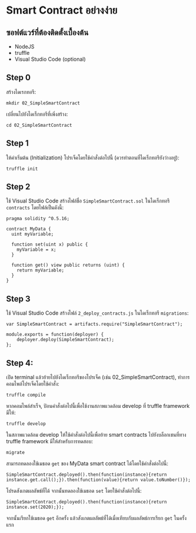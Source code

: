 # Smart Contract อย่างง่าย

## ซอฟต์แวร์ที่ต้องติดตั้งเบื้องต้น
- NodeJS
- truffle
- Visual Studio Code (optional)

## Step 0
สร้างไดเรกทอรี:

```mkdir 02_SimpleSmartContract```

เปลี่ยนไปยังไดเร็กทอรีที่เพิ่งสร้าง:

```cd 02_SimpleSmartContract```

## Step 1
ให้ค่าเริ่มต้น (Initialization) โปรเจ็คโดยใช้คำสั่งต่อไปนี้ (ควรทำตอนที่ไดเร็กทอรียังว่างอยู่):

```truffle init```

## Step 2
ใช้ Visual Studio Code สร้างไฟล์ชื่อ ```SimpleSmartContract.sol``` ในไดเร็กทอรี ```contracts``` โดยไฟล์เป็นดังนี้:

```
pragma solidity ^0.5.16;

contract MyData {
  uint myVariable;

  function set(uint x) public {
    myVariable = x;
  }

  function get() view public returns (uint) {
    return myVariable;
  }
}
```

## Step 3
ใช้ Visual Studio Code สร้างไฟล์ ```2_deploy_contracts.js``` ในไดเร็กทอรี ```migrations```:

```
var SimpleSmartContract = artifacts.require("SimpleSmartContract");

module.exports = function(deployer) {
    deployer.deploy(SimpleSmartContract);
};
```

## Step 4: 
เปิด terminal แล้วย้ายไปยังไดเร็กทอรีของโปรเจ็ค (เช่น 02_SimpleSmartContract), ทำการคอมไพล์โปรเจ็คโดยใช้คำสั่ง:
```
truffle compile
```

หากคอมไพล์สำเร็จ, ป้อนคำสั่งต่อไปนี้เพื่อใช้งานสภาพแวดล้อม develop ที่ truffle framework มีให้:
```
truffle develop
```

ในสภาพแวดล้อม develop ให้ใช้คำสั่งต่อไปนี้เพื่อย้าย smart contracts ไปยังบล็อกเชนที่ทาง truffle framework มีให้สำหรับการทดสอบ:
```
migrate
```

สามารถทดลองใช้เมธอด ```get``` ของ MyData smart contract ได้โดยใช้คำสั่งต่อไปนี้:
```
SimpleSmartContract.deployed().then(function(instance){return instance.get.call();}).then(function(value){return value.toNumber()});
```

โปรดสังเกตผลลัพธ์ที่ได้ จากนั้นทดลองใช้เมธอด ```set``` โดยใช้คำสั่งต่อไปนี้:
```
SimpleSmartContract.deployed().then(function(instance){return instance.set(2020);});
```

จากนั้นเรียกใช้เมธอด ```get``` อีกครั้ง แล้วสังเกตผลลัพธ์ที่ได้เมื่อเทียบกับผลลัพธ์การเรียก ```get``` ในครั้งแรก